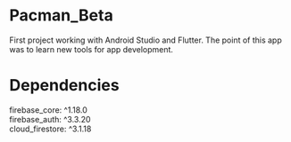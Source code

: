 # Pacman_Beta

First project working with Android Studio and Flutter. The point of this app was to learn new tools for app development. 

# Dependencies

  firebase_core: ^1.18.0 \
  firebase_auth: ^3.3.20 \
  cloud_firestore: ^3.1.18 
